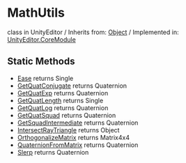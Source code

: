 # MathUtils
class in UnityEditor
 / Inherits from: <a href="https://docs.unity3d.com/6000.0/Documentation/ScriptReference/Object.html">Object</a> / Implemented in: <a href="https://docs.unity3d.com/6000.0/Documentation/ScriptReference/UnityEditor.CoreModule.html">UnityEditor.CoreModule</a>
## Static Methods
- <a href="https://docs.unity3d.com/6000.0/Documentation/ScriptReference/MathUtils.Ease.html">Ease</a> returns Single
- <a href="https://docs.unity3d.com/6000.0/Documentation/ScriptReference/MathUtils.GetQuatConjugate.html">GetQuatConjugate</a> returns Quaternion
- <a href="https://docs.unity3d.com/6000.0/Documentation/ScriptReference/MathUtils.GetQuatExp.html">GetQuatExp</a> returns Quaternion
- <a href="https://docs.unity3d.com/6000.0/Documentation/ScriptReference/MathUtils.GetQuatLength.html">GetQuatLength</a> returns Single
- <a href="https://docs.unity3d.com/6000.0/Documentation/ScriptReference/MathUtils.GetQuatLog.html">GetQuatLog</a> returns Quaternion
- <a href="https://docs.unity3d.com/6000.0/Documentation/ScriptReference/MathUtils.GetQuatSquad.html">GetQuatSquad</a> returns Quaternion
- <a href="https://docs.unity3d.com/6000.0/Documentation/ScriptReference/MathUtils.GetSquadIntermediate.html">GetSquadIntermediate</a> returns Quaternion
- <a href="https://docs.unity3d.com/6000.0/Documentation/ScriptReference/MathUtils.IntersectRayTriangle.html">IntersectRayTriangle</a> returns Object
- <a href="https://docs.unity3d.com/6000.0/Documentation/ScriptReference/MathUtils.OrthogonalizeMatrix.html">OrthogonalizeMatrix</a> returns Matrix4x4
- <a href="https://docs.unity3d.com/6000.0/Documentation/ScriptReference/MathUtils.QuaternionFromMatrix.html">QuaternionFromMatrix</a> returns Quaternion
- <a href="https://docs.unity3d.com/6000.0/Documentation/ScriptReference/MathUtils.Slerp.html">Slerp</a> returns Quaternion
